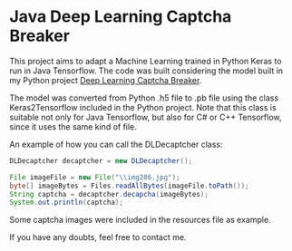 Java Deep Learning Captcha Breaker
===================

This project aims to adapt a Machine Learning trained in Python Keras to run in Java Tensorflow. The code was built considering the model built in my Python project [Deep Learning Captcha Breaker](https://github.com/marinelligiovanna/DLCaptchaBreaker).

The model was converted from Python .h5 file to .pb file using the class Keras2Tensorflow included in the Python project. Note that this class is suitable not only for Java Tensorflow, but also for C# or C++ Tensorflow, since it uses the same kind of file. 

An example of how you can call the DLDecaptcher class:

```java
DLDecaptcher decaptcher = new DLDecaptcher();

File imageFile = new File("\\img286.jpg");
byte[] imageBytes = Files.readAllBytes(imageFile.toPath());
String captcha = decaptcher.decapcha(imageBytes);
System.out.println(captcha);
```
Some captcha images were included in the resources file as example.

If you have any doubts, feel free to contact me.
